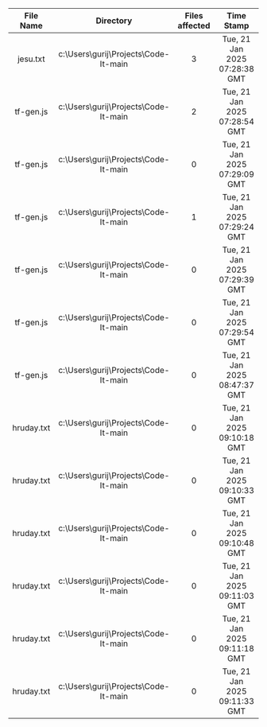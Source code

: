 | File Name | Directory | Files affected | Time Stamp |
|:---:|:---:|:---:|:---:|
| jesu.txt | c:\Users\gurij\Projects\Code-It-main | 3 | Tue, 21 Jan 2025 07:28:38 GMT |
| tf-gen.js | c:\Users\gurij\Projects\Code-It-main | 2 | Tue, 21 Jan 2025 07:28:54 GMT |
| tf-gen.js | c:\Users\gurij\Projects\Code-It-main | 0 | Tue, 21 Jan 2025 07:29:09 GMT |
| tf-gen.js | c:\Users\gurij\Projects\Code-It-main | 1 | Tue, 21 Jan 2025 07:29:24 GMT |
| tf-gen.js | c:\Users\gurij\Projects\Code-It-main | 0 | Tue, 21 Jan 2025 07:29:39 GMT |
| tf-gen.js | c:\Users\gurij\Projects\Code-It-main | 0 | Tue, 21 Jan 2025 07:29:54 GMT |
| tf-gen.js | c:\Users\gurij\Projects\Code-It-main | 0 | Tue, 21 Jan 2025 08:47:37 GMT |
| hruday.txt | c:\Users\gurij\Projects\Code-It-main | 0 | Tue, 21 Jan 2025 09:10:18 GMT |
| hruday.txt | c:\Users\gurij\Projects\Code-It-main | 0 | Tue, 21 Jan 2025 09:10:33 GMT |
| hruday.txt | c:\Users\gurij\Projects\Code-It-main | 0 | Tue, 21 Jan 2025 09:10:48 GMT |
| hruday.txt | c:\Users\gurij\Projects\Code-It-main | 0 | Tue, 21 Jan 2025 09:11:03 GMT |
| hruday.txt | c:\Users\gurij\Projects\Code-It-main | 0 | Tue, 21 Jan 2025 09:11:18 GMT |
| hruday.txt | c:\Users\gurij\Projects\Code-It-main | 0 | Tue, 21 Jan 2025 09:11:33 GMT |
